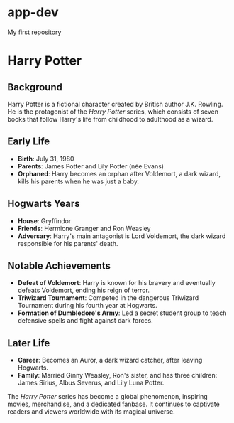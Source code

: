 # app-dev
My first repository

# Harry Potter

## Background
Harry Potter is a fictional character created by British author J.K. Rowling. He is the protagonist of the *Harry Potter* series, which consists of seven books that follow Harry's life from childhood to adulthood as a wizard.

## Early Life
- **Birth**: July 31, 1980
- **Parents**: James Potter and Lily Potter (née Evans)
- **Orphaned**: Harry becomes an orphan after Voldemort, a dark wizard, kills his parents when he was just a baby.

## Hogwarts Years
- **House**: Gryffindor
- **Friends**: Hermione Granger and Ron Weasley
- **Adversary**: Harry's main antagonist is Lord Voldemort, the dark wizard responsible for his parents' death.

## Notable Achievements
- **Defeat of Voldemort**: Harry is known for his bravery and eventually defeats Voldemort, ending his reign of terror.
- **Triwizard Tournament**: Competed in the dangerous Triwizard Tournament during his fourth year at Hogwarts.
- **Formation of Dumbledore's Army**: Led a secret student group to teach defensive spells and fight against dark forces.

## Later Life
- **Career**: Becomes an Auror, a dark wizard catcher, after leaving Hogwarts.
- **Family**: Married Ginny Weasley, Ron's sister, and has three children: James Sirius, Albus Severus, and Lily Luna Potter.

The *Harry Potter* series has become a global phenomenon, inspiring movies, merchandise, and a dedicated fanbase. It continues to captivate readers and viewers worldwide with its magical universe.
